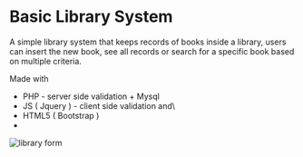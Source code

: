# Basic Library System

A simple library system that keeps records of books inside a library, users can insert the new book, see all records or search for a specific book based on multiple criteria.

Made with
- PHP - server side validation + Mysql 
- JS ( Jquery ) - client side validation and\
- HTML5 ( Bootstrap )
-  
![library form](https://user-images.githubusercontent.com/82606132/147508780-30f2f343-a76a-4361-96f7-a4b6c4e2f9d4.png)


